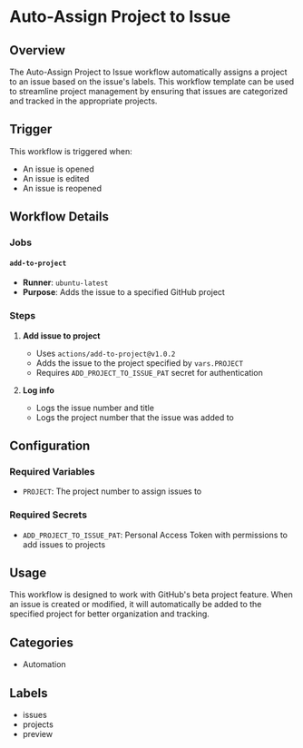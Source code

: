 # Auto-Assign Project to Issue

## Overview

The Auto-Assign Project to Issue workflow automatically assigns a project to an issue based on the issue's labels. This workflow template can be used to streamline project management by ensuring that issues are categorized and tracked in the appropriate projects.

## Trigger

This workflow is triggered when:
- An issue is opened
- An issue is edited
- An issue is reopened

## Workflow Details

### Jobs

#### `add-to-project`
- **Runner**: `ubuntu-latest`
- **Purpose**: Adds the issue to a specified GitHub project

### Steps

1. **Add issue to project**
   - Uses `actions/add-to-project@v1.0.2`
   - Adds the issue to the project specified by `vars.PROJECT`
   - Requires `ADD_PROJECT_TO_ISSUE_PAT` secret for authentication

2. **Log info**
   - Logs the issue number and title
   - Logs the project number that the issue was added to

## Configuration

### Required Variables
- `PROJECT`: The project number to assign issues to

### Required Secrets
- `ADD_PROJECT_TO_ISSUE_PAT`: Personal Access Token with permissions to add issues to projects

## Usage

This workflow is designed to work with GitHub's beta project feature. When an issue is created or modified, it will automatically be added to the specified project for better organization and tracking.

## Categories
- Automation

## Labels
- issues
- projects
- preview

